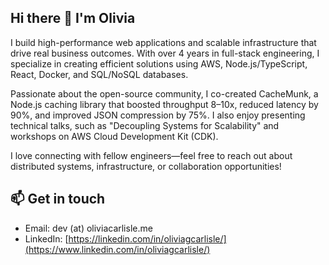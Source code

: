 ## Hi there 👋 I'm Olivia

I build high-performance web applications and scalable infrastructure that drive real business outcomes. With over 4 years in full-stack engineering, I specialize in creating efficient solutions using AWS, Node.js/TypeScript, React, Docker, and SQL/NoSQL databases.

Passionate about the open-source community, I co-created CacheMunk, a Node.js caching library that boosted throughput 8–10x, reduced latency by 90%, and improved JSON compression by 75%. I also enjoy presenting technical talks, such as "Decoupling Systems for Scalability" and workshops on AWS Cloud Development Kit (CDK).

I love connecting with fellow engineers—feel free to reach out about distributed systems, infrastructure, or collaboration opportunities!

## 📫 Get in touch
  - Email: dev (at) oliviacarlisle.me
  - LinkedIn: [https://linkedin.com/in/oliviagcarlisle/](https://www.linkedin.com/in/oliviagcarlisle/)
<!--
**oliviacarlisle/oliviacarlisle** is a ✨ _special_ ✨ repository because its `README.md` (this file) appears on your GitHub profile.

Here are some ideas to get you started:

- 🔭 I’m currently working on ...
- 🌱 I’m currently learning ...
- 👯 I’m looking to collaborate on ...
- 🤔 I’m looking for help with ...
- 💬 Ask me about ...

- 😄 Pronouns: ...
- ⚡ Fun fact: ...
-->
